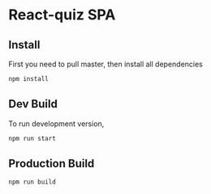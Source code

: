 # React-quiz SPA

## Install  
  
First you need to pull master, then install all dependencies  

```sh
npm install
```

## Dev Build  
  
To run development version,  
  
```sh
npm run start
```
  
  
## Production Build  
  
```sh
npm run build
```

